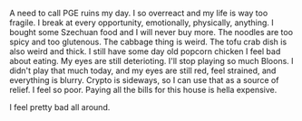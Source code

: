 A need to call PGE ruins my day. I so overreact and my life is way too fragile. I break at every opportunity, emotionally, physically, anything. I bought some Szechuan food and I will never buy more. The noodles are too spicy and too glutenous. The cabbage thing is weird. The tofu crab dish is also weird and thick. I still have some day old popcorn chicken I feel bad about eating. My eyes are still deterioting. I'll stop playing so much Bloons. I didn't play that much today, and my eyes are still red, feel strained, and everything is blurry. Crypto is sideways, so I can use that as a source of relief. I feel so poor. Paying all the bills for this house is hella expensive.

I feel pretty bad all around.
